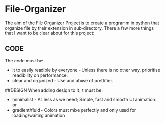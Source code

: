 # File-Organizer

The aim of the File Organizer Project is to create a programm in python that organize file by their extension in sub-directory.
There a few more things that I want to be clear about for this project:
## CODE
The code must be:
- it to easily readible by everyone - Unless there is no other way, prioritise readibility on performance.
- clear and organized - Use and abuse of prettifier.

##DESIGN
When adding design to it, it must be:
- minimalist - As less as we need; Simple, fast and smooth UI animation.
or
- gradient/fluid - Colors must mixe perfectly and only used for loading/waiting animation

